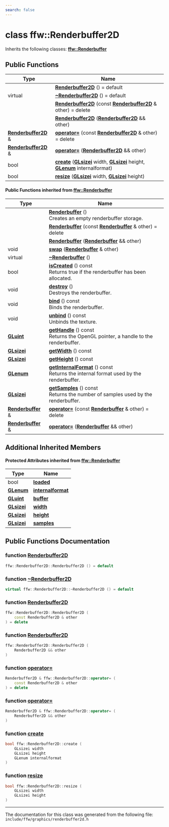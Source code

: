 ```yaml
---
search: false
---
```


# class ffw::Renderbuffer2D



Inherits the following classes: **[ffw::Renderbuffer](classffw_1_1_renderbuffer.md)**

## Public Functions

|Type|Name|
|-----|-----|
||[**Renderbuffer2D**](classffw_1_1_renderbuffer2_d.md#1af165f83f1ba2ac29c43289444fdcd109) () = default |
|virtual |[**~Renderbuffer2D**](classffw_1_1_renderbuffer2_d.md#1a9eed491c43bbc1c229b54801b9072941) () = default |
||[**Renderbuffer2D**](classffw_1_1_renderbuffer2_d.md#1ab046ac890f9b77a56ef389b79f98d582) (const **[Renderbuffer2D](classffw_1_1_renderbuffer2_d.md)** & other) = delete |
||[**Renderbuffer2D**](classffw_1_1_renderbuffer2_d.md#1a581d09c5a85b1f4908fb854ac269ad50) (**[Renderbuffer2D](classffw_1_1_renderbuffer2_d.md)** && other) |
|**[Renderbuffer2D](classffw_1_1_renderbuffer2_d.md)** &|[**operator=**](classffw_1_1_renderbuffer2_d.md#1add56fa58942eba70b82302cc2e85ad73) (const **[Renderbuffer2D](classffw_1_1_renderbuffer2_d.md)** & other) = delete |
|**[Renderbuffer2D](classffw_1_1_renderbuffer2_d.md)** &|[**operator=**](classffw_1_1_renderbuffer2_d.md#1ad0beb115aa0cf18d1c4bf0771462e8f9) (**[Renderbuffer2D](classffw_1_1_renderbuffer2_d.md)** && other) |
|bool|[**create**](classffw_1_1_renderbuffer2_d.md#1a6e8ef828ce55987c05dfed672a8b5c85) (**[GLsizei](glcorearb_8h.md#1a9289d5b99dc1f27f01480360f2e18ae0)** width, **[GLsizei](glcorearb_8h.md#1a9289d5b99dc1f27f01480360f2e18ae0)** height, **[GLenum](glcorearb_8h.md#1a7efd7809e1632cdae75603fd1fee61c0)** internalformat) |
|bool|[**resize**](classffw_1_1_renderbuffer2_d.md#1ada3b910a4cec16214d67e008e6f4ee65) (**[GLsizei](glcorearb_8h.md#1a9289d5b99dc1f27f01480360f2e18ae0)** width, **[GLsizei](glcorearb_8h.md#1a9289d5b99dc1f27f01480360f2e18ae0)** height) |


#### Public Functions inherited from [ffw::Renderbuffer](classffw_1_1_renderbuffer.md)

|Type|Name|
|-----|-----|
||[**Renderbuffer**](classffw_1_1_renderbuffer.md#1a65db165157a54da0fac51d2d97db9807) () <br>Creates an empty renderbuffer storage. |
||[**Renderbuffer**](classffw_1_1_renderbuffer.md#1ad137b5468f6ae402c6ecf29d70b2fb07) (const **[Renderbuffer](classffw_1_1_renderbuffer.md)** & other) = delete |
||[**Renderbuffer**](classffw_1_1_renderbuffer.md#1aa47daf9663b63fae754d7b9ea07ea579) (**[Renderbuffer](classffw_1_1_renderbuffer.md)** && other) |
|void|[**swap**](classffw_1_1_renderbuffer.md#1ae313c164f24ace73b7d7966ad28de1df) (**[Renderbuffer](classffw_1_1_renderbuffer.md)** & other) |
|virtual |[**~Renderbuffer**](classffw_1_1_renderbuffer.md#1a8eff07b1c9fc9ec8ef1c7000ed559a07) () |
|bool|[**isCreated**](classffw_1_1_renderbuffer.md#1a552242b8116d8d678c6e89a9ffb9783e) () const <br>Returns true if the renderbuffer has been allocated. |
|void|[**destroy**](classffw_1_1_renderbuffer.md#1aaa69b089c2ac512d8a98db965d66b4cf) () <br>Destroys the renderbuffer. |
|void|[**bind**](classffw_1_1_renderbuffer.md#1a5c367ec01f6ec6148400f91b92afe927) () const <br>Binds the renderbuffer. |
|void|[**unbind**](classffw_1_1_renderbuffer.md#1a5eb9e6a65534f5cb6cf22724b47de36f) () const <br>Unbinds the texture. |
|**[GLuint](glcorearb_8h.md#1aa311c7f0d6ec4f1a33f9235c3651b86b)**|[**getHandle**](classffw_1_1_renderbuffer.md#1aacb48db33cee24c946aa2a4e738f4d7f) () const <br>Returns the OpenGL pointer, a handle to the renderbuffer. |
|**[GLsizei](glcorearb_8h.md#1a9289d5b99dc1f27f01480360f2e18ae0)**|[**getWidth**](classffw_1_1_renderbuffer.md#1a835a340fcff8b404951f2bad0b21a62b) () const |
|**[GLsizei](glcorearb_8h.md#1a9289d5b99dc1f27f01480360f2e18ae0)**|[**getHeight**](classffw_1_1_renderbuffer.md#1a885c4299038dd0f3f6f4005e49991f26) () const |
|**[GLenum](glcorearb_8h.md#1a7efd7809e1632cdae75603fd1fee61c0)**|[**getInternalFormat**](classffw_1_1_renderbuffer.md#1a01ebd58dd96a47ffaf14aba12c5120e0) () const <br>Returns the internal format used by the renderbuffer. |
|**[GLsizei](glcorearb_8h.md#1a9289d5b99dc1f27f01480360f2e18ae0)**|[**getSamples**](classffw_1_1_renderbuffer.md#1afb80bac412fc2f21736ea733895efc63) () const <br>Returns the number of samples used by the renderbuffer. |
|**[Renderbuffer](classffw_1_1_renderbuffer.md)** &|[**operator=**](classffw_1_1_renderbuffer.md#1a081c8fa6aca820251c2370ce9a46c1b1) (const **[Renderbuffer](classffw_1_1_renderbuffer.md)** & other) = delete |
|**[Renderbuffer](classffw_1_1_renderbuffer.md)** &|[**operator=**](classffw_1_1_renderbuffer.md#1ab7cd00f965b3b856c7664a1055650938) (**[Renderbuffer](classffw_1_1_renderbuffer.md)** && other) |


## Additional Inherited Members

#### Protected Attributes inherited from [ffw::Renderbuffer](classffw_1_1_renderbuffer.md)

|Type|Name|
|-----|-----|
|bool|[**loaded**](classffw_1_1_renderbuffer.md#1a5b4440d36c14d79428f25f6e7d0c34e4)|
|**[GLenum](glcorearb_8h.md#1a7efd7809e1632cdae75603fd1fee61c0)**|[**internalformat**](classffw_1_1_renderbuffer.md#1aa71792df5c496d87bfb5ffb4cdb1638b)|
|**[GLuint](glcorearb_8h.md#1aa311c7f0d6ec4f1a33f9235c3651b86b)**|[**buffer**](classffw_1_1_renderbuffer.md#1a7daf459c62849d34404471148d7996b6)|
|**[GLsizei](glcorearb_8h.md#1a9289d5b99dc1f27f01480360f2e18ae0)**|[**width**](classffw_1_1_renderbuffer.md#1ab620da58fc35fa61c947ec91b2039e6b)|
|**[GLsizei](glcorearb_8h.md#1a9289d5b99dc1f27f01480360f2e18ae0)**|[**height**](classffw_1_1_renderbuffer.md#1a27be78c36640a6ef0a9e67b17769eac6)|
|**[GLsizei](glcorearb_8h.md#1a9289d5b99dc1f27f01480360f2e18ae0)**|[**samples**](classffw_1_1_renderbuffer.md#1a314a55d8152dbe3350976cb1992a6519)|


## Public Functions Documentation

### function <a id="1af165f83f1ba2ac29c43289444fdcd109" href="#1af165f83f1ba2ac29c43289444fdcd109">Renderbuffer2D</a>

```cpp
ffw::Renderbuffer2D::Renderbuffer2D () = default
```



### function <a id="1a9eed491c43bbc1c229b54801b9072941" href="#1a9eed491c43bbc1c229b54801b9072941">~Renderbuffer2D</a>

```cpp
virtual ffw::Renderbuffer2D::~Renderbuffer2D () = default
```



### function <a id="1ab046ac890f9b77a56ef389b79f98d582" href="#1ab046ac890f9b77a56ef389b79f98d582">Renderbuffer2D</a>

```cpp
ffw::Renderbuffer2D::Renderbuffer2D (
    const Renderbuffer2D & other
) = delete
```



### function <a id="1a581d09c5a85b1f4908fb854ac269ad50" href="#1a581d09c5a85b1f4908fb854ac269ad50">Renderbuffer2D</a>

```cpp
ffw::Renderbuffer2D::Renderbuffer2D (
    Renderbuffer2D && other
)
```



### function <a id="1add56fa58942eba70b82302cc2e85ad73" href="#1add56fa58942eba70b82302cc2e85ad73">operator=</a>

```cpp
Renderbuffer2D & ffw::Renderbuffer2D::operator= (
    const Renderbuffer2D & other
) = delete
```



### function <a id="1ad0beb115aa0cf18d1c4bf0771462e8f9" href="#1ad0beb115aa0cf18d1c4bf0771462e8f9">operator=</a>

```cpp
Renderbuffer2D & ffw::Renderbuffer2D::operator= (
    Renderbuffer2D && other
)
```



### function <a id="1a6e8ef828ce55987c05dfed672a8b5c85" href="#1a6e8ef828ce55987c05dfed672a8b5c85">create</a>

```cpp
bool ffw::Renderbuffer2D::create (
    GLsizei width
    GLsizei height
    GLenum internalformat
)
```



### function <a id="1ada3b910a4cec16214d67e008e6f4ee65" href="#1ada3b910a4cec16214d67e008e6f4ee65">resize</a>

```cpp
bool ffw::Renderbuffer2D::resize (
    GLsizei width
    GLsizei height
)
```





----------------------------------------
The documentation for this class was generated from the following file: `include/ffw/graphics/renderbuffer2d.h`
